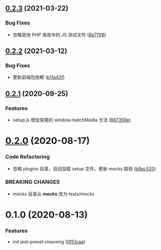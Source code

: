 ## [0.2.3](https://github.com/miaoxing/jest-preset-miaoxing/compare/jest-preset-miaoxing@0.2.2...jest-preset-miaoxing@0.2.3) (2021-03-22)


### Bug Fixes

* 忽略其他 PHP 类库中的 JS 测试文件 ([8a711f8](https://github.com/miaoxing/jest-preset-miaoxing/commit/8a711f8055b4266e337e494416e336aefa9c4846))

## [0.2.2](https://github.com/miaoxing/jest-preset-miaoxing/compare/jest-preset-miaoxing@0.2.1...jest-preset-miaoxing@0.2.2) (2021-03-12)


### Bug Fixes

* 更新前端包依赖 ([b11a42f](https://github.com/miaoxing/jest-preset-miaoxing/commit/b11a42f543ca432c46b5d46eb08b09e8dcf92e1f))

## [0.2.1](https://github.com/miaoxing/jest-preset-miaoxing/compare/jest-preset-miaoxing@0.2.0...jest-preset-miaoxing@0.2.1) (2020-09-25)


### Features

* setup.js 增加常用的 window.matchMedia 方法 ([867359e](https://github.com/miaoxing/jest-preset-miaoxing/commit/867359e8691430bb101cb8b553ffcdcf01192787))

# [0.2.0](https://github.com/miaoxing/jest-preset-miaoxing/compare/jest-preset-miaoxing@0.1.0...jest-preset-miaoxing@0.2.0) (2020-08-17)


### Code Refactoring

* 忽略 plugins 目录，自动加载 setup 文件，更新 mocks 路径 ([b9ac520](https://github.com/miaoxing/jest-preset-miaoxing/commit/b9ac52097cbe876632d0b0b542420ec14219eb92))


### BREAKING CHANGES

* mocks 目录从 __mocks__ 改为 tests/mocks

# 0.1.0 (2020-08-13)


### Features

* init jest-preset-miaoxing ([0f51caa](https://github.com/miaoxing/jest-preset-miaoxing/commit/0f51caae7dcec8364f7277991c889ecb2bc20232))

